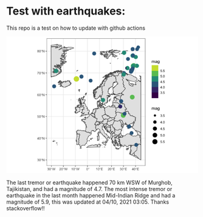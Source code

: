 <!-- README.md is generated from README.Rmd. Please edit that file -->

Test with earthquakes:
======================

This repo is a test on how to update with github actions

![](man/figures/README-unnamed-chunk-2-1.png)

The last tremor or earthquake happened 70 km WSW of Murghob, Tajikistan,
and had a magnitude of 4.7. The most intense tremor or earthquake in the
last month happened Mid-Indian Ridge and had a magnitude of 5.9, this
was updated at 04/10, 2021 03:05. Thanks stackoverflow!!
